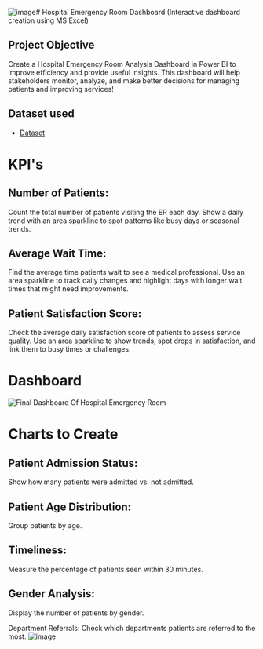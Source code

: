 ![image](https://github.com/user-attachments/assets/5e829cbc-82d4-4fd0-b838-feefdbc8c5f5)# Hospital Emergency Room Dashboard (Interactive dashboard creation using MS Excel)
## Project Objective
Create a Hospital Emergency Room Analysis Dashboard in Power BI to improve efficiency and provide useful insights. This dashboard will help stakeholders monitor, analyze, and make better decisions for managing patients and improving services!
## Dataset used
- <a href="https://github.com/AGhumde30/Hospital-Emergency-Room-Dashboard/blob/main/Dashboard.xlsx">Dataset<a>
# KPI's
## Number of Patients:
Count the total number of patients visiting the ER each day.
Show a daily trend with an area sparkline to spot patterns like busy days or seasonal trends.
## Average Wait Time:
Find the average time patients wait to see a medical professional.
Use an area sparkline to track daily changes and highlight days with longer wait times that might need improvements.
## Patient Satisfaction Score:
Check the average daily satisfaction score of patients to assess service quality.
Use an area sparkline to show trends, spot drops in satisfaction, and link them to busy times or challenges.
# Dashboard 
![Final Dashboard Of Hospital Emergency Room](https://github.com/user-attachments/assets/c972e561-5cf8-4e86-a98a-9476704ac88d)
# Charts to Create
## Patient Admission Status: 
Show how many patients were admitted vs. not admitted.

## Patient Age Distribution: 
Group patients by age.

## Timeliness: 
Measure the percentage of patients seen within 30 minutes.

## Gender Analysis: 
Display the number of patients by gender. 

Department Referrals: Check which departments patients are referred to the most.
![image](https://github.com/user-attachments/assets/1bb79364-8f5a-4c98-b2c7-0825fa851048)

